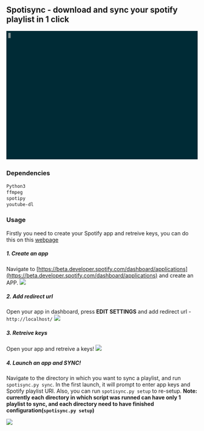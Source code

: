 ## Spotisync - download and sync your spotify playlist in 1 click

![Demo](https://raw.githubusercontent.com/albertaleksieiev/spotisync/content/demo.gif)

### Dependencies

```
Python3
ffmpeg
spotipy
youtube-dl
```

### Usage
Firstly you need to create your Spotify app and retreive keys, you can do this on this [webpage](https://beta.developer.spotify.com/dashboard/applications)<br>
##### 1. Create an app
Navigate to [https://beta.developer.spotify.com/dashboard/applications](https://beta.developer.spotify.com/dashboard/applications) and create an APP.
![](https://i.imgur.com/atEgOws.png)
##### 2. Add redirect url
Open your app in dashboard, press **EDIT SETTINGS** and add redirect url - `http://localhost/`
![](https://i.imgur.com/6Wr9OUf.png)
##### 3. Retreive keys
Open your app and retreive a keys!
![](https://i.imgur.com/LHTobIW.png)

##### 4. Launch an app and SYNC!
Navigate to the directory in which you want to sync a playlist, and run `spotisync.py sync`. In the first launch, it will prompt to enter app keys and Spotify playlist URI. Also, you can run `spotisync.py setup` to re-setup. **Note: currently each directory in which script was runned can have only 1 playlist to sync, and each directory need to have finished configuration(`spotisync.py setup`)**

![](https://i.imgur.com/vQaaRie.png)


